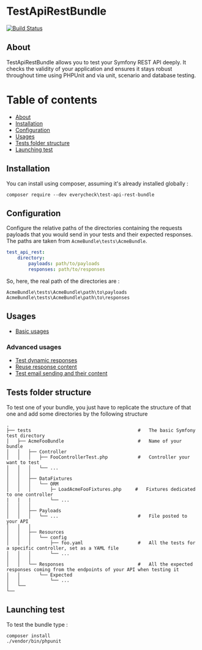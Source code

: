 TestApiRestBundle
=================

[![Build Status](https://travis-ci.com/everycheck/test-api-rest-bundle.svg?branch=master)](https://travis-ci.com/everycheck/test-api-rest-bundle)

## About


TestApiRestBundle allows you to test your Symfony REST API deeply. It checks the validity of your application and ensures it stays robust throughout time using PHPUnit and via unit, scenario and database testing.

# Table of contents

* [About](#about)
* [Installation](#installation)
* [Configuration](#configuration)
* [Usages](#usages)
* [Tests folder structure](#tests-folder-structure)
* [Launching test](#launching-test)


## Installation


You can install using composer, assuming it's already installed globally : 

```
composer require --dev everycheck\test-api-rest-bundle
```

## Configuration

Configure the relative paths of the directories containing the requests payloads that you would send in your tests and their expected responses. The paths are taken from `AcmeBundle\tests\AcmeBundle`.

```yaml
test_api_rest:
    directory:
        payloads: path/to/payloads
        responses: path/to/responses
``` 

So, here, the real path of the directories  are : 

`
AcmeBundle\tests\AcmeBundle\path\to\payloads
AcmeBundle\tests\AcmeBundle\path\to\responses
`

## Usages

* [Basic usages](Resources/doc/SIMPLE_USAGE.md)

### Advanced usages

* [Test dynamic responses](Resources/doc/PATTERN_USAGE.md)
* [Reuse response content](Resources/doc/REUSE_USAGE.md)
* [Test email sending and their content](Resources/doc/EMAIL_USAGE.md)


## Tests folder structure

To test one of your bundle, you just have to replicate the structure of that one and add some directories by the following structure

    .
    ├── tests                                       #   The basic Symfony test directory
    │   ├── AcmeFooBundle                           #   Name of your bundle
    │   │   ├── Controller                          
    │   │   │   ├── FooControllerTest.php           #   Controller your want to test
    │   │   │   └── ...                                    
    │   │   │
    │   │   ├── DataFixtures                        
    │   │   │   └── ORM                             
    │   │   │       ├─ LoadAcmeFooFixtures.php     #   Fixtures dedicated to one controller   
    |   |   |       └── ...
    │   │   │                                       
    │   │   ├── Payloads                            
    │   │   │   └── ...                             #   File posted to your API
    │   │   │                                       
    │   │   ├── Resources                           
    │   │   │   └── config                          
    │   │   │       ├── foo.yaml                    #   All the tests for a specific controller, set as a YAML file
    │   │   │       └── ...                    
    │   │   │   
    │   │   └── Responses                           #   All the expected responses coming from the endpoints of your API when testing it
    │   │       └── Expected
    │   │           └── ...
    │   └──
    └──


## Launching test 

To test the bundle type : 

```
composer install
./vendor/bin/phpunit
```
